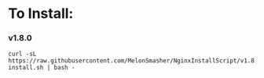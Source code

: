 # To Install:

### v1.8.0

```shell
curl -sL https://raw.githubusercontent.com/MelonSmasher/NginxInstallScript/v1.8.0/nginx-install.sh | bash -
```
